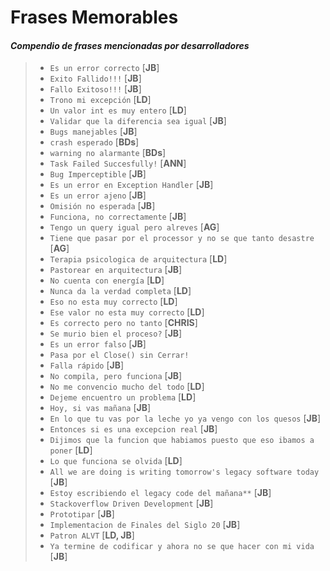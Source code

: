 # Frases Memorables

#### *Compendio de frases mencionadas por desarrolladores*

> - `Es un error correcto` [**JB**]
> - `Exito Fallido!!!` [**JB**]
> - `Fallo Exitoso!!!` [**JB**]
> - `Trono mi excepción` [**LD**]
> - `Un valor int es muy entero` [**LD**]
> - `Validar que la diferencia sea igual` [**JB**]
> - `Bugs manejables` [**JB**]
> - `crash esperado` [**BDs**]
> - `warning no alarmante` [**BDs**]
> - `Task Failed Succesfully!` [**ANN**]
> - `Bug Imperceptible` [**JB**]
> - `Es un error en Exception Handler` [**JB**]
> - `Es un error ajeno` [**JB**]
> - `Omisión no esperada` [**JB**]
> - `Funciona, no correctamente` [**JB**]
> - `Tengo un query igual pero alreves` [**AG**]
> - `Tiene que pasar por el processor y no se que tanto desastre` [**AG**]
> - `Terapia psicologica de arquitectura` [**LD**]
> - `Pastorear en arquitectura` [**JB**]
> - `No cuenta con energía` [**LD**]
> - `Nunca da la verdad completa` [**LD**]
> - `Eso no esta muy correcto` [**LD**]
> - `Ese valor no esta muy correcto` [**LD**]
> - `Es correcto pero no tanto` [**CHRIS**]
> - `Se murio bien el proceso?` [**JB**]
> - `Es un error falso` [**JB**]
> - `Pasa por el Close() sin Cerrar!`
> - `Falla rápido` [**JB**]
> - `No compila, pero funciona` [**JB**]
> - `No me convencio mucho del todo` [**LD**]
> - `Dejeme encuentro un problema` [**LD**]
> - `Hoy, si vas mañana` [**JB**]
> - `En lo que tu vas por la leche yo ya vengo con los quesos` [**JB**]
> - `Entonces si es una excepcion real` [**JB**]
> - `Dijimos que la funcion que habiamos puesto que eso ibamos a poner` [**LD**]
> - `Lo que funciona se olvida` [**LD**]
> - `All we are doing is writing tomorrow's legacy software today` [**JB**]
> - `Estoy escribiendo el legacy code del mañana**` [**JB**]
> - `Stackoverflow Driven Development` [**JB**]
> - `Prototipar` [**JB**]
> - `Implementacion de Finales del Siglo 20` [**JB**]
> - `Patron ALVT` [**LD, JB**]
> - `Ya termine de codificar y ahora no se que hacer con mi vida` [**JB**]


